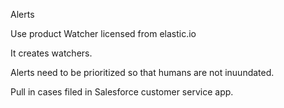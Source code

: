 Alerts

Use product Watcher licensed from elastic.io

It creates watchers.

Alerts need to be prioritized so that humans are not inuundated.

Pull in cases filed in Salesforce customer service app.

